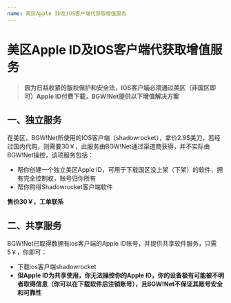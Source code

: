 ```yaml
---
name: 美区Apple ID及IOS客户端代获取增值服务
---
```


# 美区Apple ID及IOS客户端代获取增值服务

> **因为日益收紧的版权保护和安全法，IOS客户端必须通过美区（非国区即可）Apple ID付费下载，BGW!Net提供以下增值解决方案**

## 一、独立服务
在美区，BGW!Net所使用的IOS客户端（shadowrocket），拿价2.9$美刀，若经过国内代购，则需要30￥，此服务由BGW!Net通过渠道商获得，并不实际由BGW!Net操控，该项服务包括：

- 帮你创建一个独立美区Apple ID，可用于下载国区没上架（下架）的软件，拥有完全控制权，账号归你所有
- 帮你购得Shadowrocket客户端软件

**售价30￥，工单联系**

## 二、共享服务
BGW!Net已取得数拥有ios客户端的Apple ID账号，并提供共享软件服务，只需5￥，你即可：

- 下载ios客户端shadowrocket
- **但Apple ID为共享使用，你无法操控你的Apple ID，你的设备极有可能被不明者取得信息（你可以在下载软件后注销账号），且BGW!Net不保证其账号安全和可靠性**





